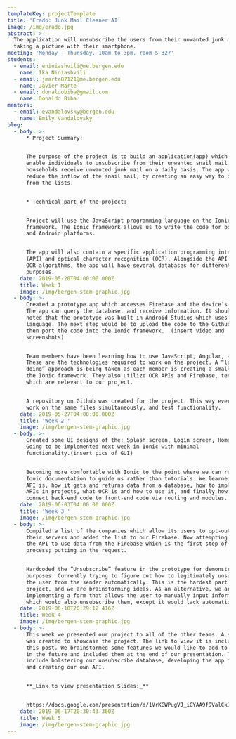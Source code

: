 ```yaml
---
templateKey: projectTemplate
title: 'Erado: Junk Mail Cleaner AI'
image: /img/erado.jpg
abstract: >-
  The application will unsubscribe the users from their unwanted junk mail by
  taking a picture with their smartphone.
meeting: 'Monday - Thursday, 10am to 3pm, room S-327'
students:
  - email: eniniashvili@me.bergen.edu
    name: Ika Niniashvili
  - email: jmarte87121@me.bergen.edu
    name: Javier Marte
  - email: donaldobiba@gmail.com
    name: Donaldo Biba
mentors:
  - email: evandalovsky@bergen.edu
    name: Emily Vandalovsky
blog:
  - body: >-
      * Project Summary:


      The purpose of the project is to build an application(app) which will
      enable individuals to unsubscribe from their unwanted snail mail. U.S
      households receive unwanted junk mail on a daily basis. The app will help
      reduce the inflow of the snail mail, by creating an easy way to opt-out
      from the lists. 


      * Technical part of the project:


      Project will use the JavaScript programming language on the Ionic
      framework. The Ionic framework allows us to write the code for both IOS
      and Android platforms.


      The app will also contain a specific application programming interface
      (API) and optical character recognition (OCR). Alongside the API and the
      OCR algorithms, the app will have several databases for different
      purposes.
    date: 2019-05-20T04:00:00.000Z
    title: Week 1
    image: /img/bergen-stem-graphic.jpg
  - body: >-
      Created a prototype app which accesses Firebase and the device’s camera.
      The app can query the database, and receive information. It should be
      noted that the prototype was built in Android Studios which uses the Java
      language. The next step would be to upload the code to the Github repo and
      then port the code into the Ionic framework.  (insert video and
      screenshots)


      Team members have been learning how to use JavaScript, Angular, and Ionic.
      These are the technologies required to work on the project. A “learn by
      doing” approach is being taken as each member is creating a small app on
      the Ionic framework. They also utilize OCR APIs and Firebase, technologies
      which are relevant to our project.


      A repository on Github was created for the project. This way everyone can
      work on the same files simultaneously, and test functionality.
    date: 2019-05-27T04:00:00.000Z
    title: 'Week 2 '
    image: /img/bergen-stem-graphic.jpg
  - body: >-
      Created some UI designs of the: Splash screen, Login screen, Home screen.
      Going to be implemented next week in Ionic with minimal
      functionality.(insert pics of GUI)


      Becoming more comfortable with Ionic to the point where we can rely on the
      Ionic documentation to guide us rather than tutorials. We learned what an
      API is, how it gets and returns data from a database, how to implement
      APIs in projects, what OCR is and how to use it, and finally how to
      connect back-end code to front-end code via routing and modules.
    date: 2019-06-03T04:00:00.000Z
    title: 'Week 3 '
    image: /img/bergen-stem-graphic.jpg
  - body: >-
      Compiled a list of the companies which allow its users to opt-out from
      their servers and added the list to our Firebase. Now attempting to link
      the API to use data from the Firebase which is the first step of the
      process; putting in the request. 


      Hardcoded the “Unsubscribe” feature in the prototype for demonstration
      purposes. Currently trying to figure out how to legitimately unsubscribe
      the user from the sender automatically. This is the hardest part of the
      project, and we are brainstorming ideas. As an alternative, we are also
      implementing a form that allows the user to manually input information
      which would also unsubscribe them, except it would lack automation.
    date: 2019-06-10T20:29:12.416Z
    title: Week 4
    image: /img/bergen-stem-graphic.jpg
  - body: >-
      This week we presented our project to all of the other teams. A slide-show
      was created to showcase the project. The link to view it is included in
      this post. We brainstormed some features we would like to add to the app
      in the future and included them at the end of our presentation. These
      include bolstering our unsubscribe database, developing the app in Ionic,
      and creating our own API.


      **_Link to view presentation Slides:_**


      https://docs.google.com/presentation/d/1VrKGWPugVJ_iGYAA9f9ValCkJEt7vDiNRGMbCAzRtoA/edit?usp=sharing
    date: 2019-06-17T20:30:43.360Z
    title: Week 5
    image: /img/bergen-stem-graphic.jpg
---
```


